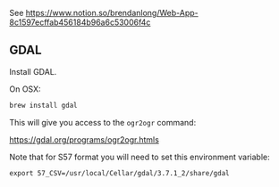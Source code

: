 See https://www.notion.so/brendanlong/Web-App-8c1597ecffab456184b96a6c53006f4c

## GDAL

Install GDAL.

On OSX:

```bash
brew install gdal
```

This will give you access to the `ogr2ogr` command:

https://gdal.org/programs/ogr2ogr.htmls

Note that for S57 format you will need to set this environment variable:

```
export 57_CSV=/usr/local/Cellar/gdal/3.7.1_2/share/gdal
```